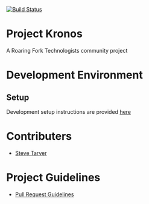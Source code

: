 [![Build Status](https://www.travis-ci.org/RoaringForkTech/project-kronos.svg?branch=master)](https://www.travis-ci.org/RoaringForkTech/project-kronos)

# Project Kronos

A Roaring Fork Technologists community project

# Development Environment
## Setup

Development setup instructions are provided [here](https://github.com/RoaringForkTech/project-kronos/wiki)

# Contributers

* [Steve Tarver](https://github.com/stevetarver)

# Project Guidelines
* [Pull Request Guidelines](/guidelines.md)
